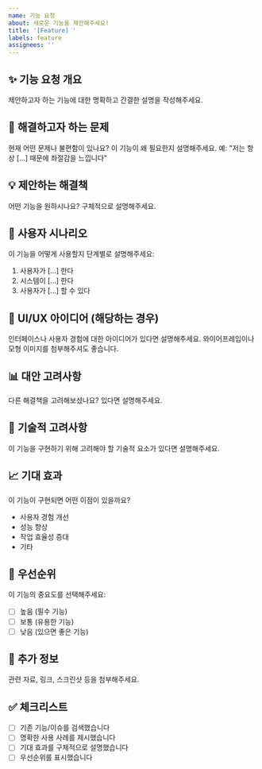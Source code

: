 ```yaml
---
name: 기능 요청
about: 새로운 기능을 제안해주세요!
title: '[Feature] '
labels: feature
assignees: ''
---
```


## ✨ 기능 요청 개요
제안하고자 하는 기능에 대한 명확하고 간결한 설명을 작성해주세요.

## 🤔 해결하고자 하는 문제
현재 어떤 문제나 불편함이 있나요? 이 기능이 왜 필요한지 설명해주세요.
예: "저는 항상 [...] 때문에 좌절감을 느낍니다"

## 💡 제안하는 해결책
어떤 기능을 원하시나요? 구체적으로 설명해주세요.

## 🔄 사용자 시나리오
이 기능을 어떻게 사용할지 단계별로 설명해주세요:
1. 사용자가 [...] 한다
2. 시스템이 [...] 한다
3. 사용자가 [...] 할 수 있다

## 🎨 UI/UX 아이디어 (해당하는 경우)
인터페이스나 사용자 경험에 대한 아이디어가 있다면 설명해주세요.
와이어프레임이나 모형 이미지를 첨부해주셔도 좋습니다.

## 📊 대안 고려사항
다른 해결책을 고려해보셨나요? 있다면 설명해주세요.

## 🔧 기술적 고려사항
이 기능을 구현하기 위해 고려해야 할 기술적 요소가 있다면 설명해주세요.

## 📈 기대 효과
이 기능이 구현되면 어떤 이점이 있을까요?
- 사용자 경험 개선
- 성능 향상
- 작업 효율성 증대
- 기타

## 🌟 우선순위
이 기능의 중요도를 선택해주세요:
- [ ] 높음 (필수 기능)
- [ ] 보통 (유용한 기능)
- [ ] 낮음 (있으면 좋은 기능)

## 📎 추가 정보
관련 자료, 링크, 스크린샷 등을 첨부해주세요.

## ✅ 체크리스트
- [ ] 기존 기능/이슈를 검색했습니다
- [ ] 명확한 사용 사례를 제시했습니다
- [ ] 기대 효과를 구체적으로 설명했습니다
- [ ] 우선순위를 표시했습니다 